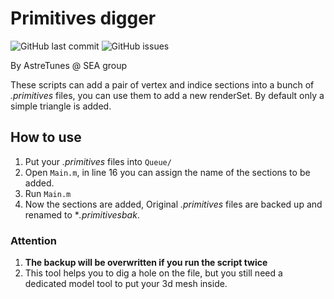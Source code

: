 # Primitives digger

![GitHub last commit](https://img.shields.io/github/last-commit/SEA-group/Primitives-Digger)
![GitHub issues](https://img.shields.io/github/issues-raw/SEA-group/Primitives-Digger)

By AstreTunes @ SEA group

These scripts can add a pair of vertex and indice sections into a bunch of *.primitives* files, you can use them to add a new renderSet. By default only a simple triangle is added.

## How to use
1. Put your *.primitives* files into `Queue/`
2. Open `Main.m`, in line 16 you can assign the name of the sections to be added.
3. Run `Main.m`
4. Now the sections are added, Original *.primitives* files are backed up and renamed to **.primitivesbak*.

### Attention
1. **The backup will be overwritten if you run the script twice**
2. This tool helps you to dig a hole on the file, but you still need a dedicated model tool to put your 3d mesh inside.